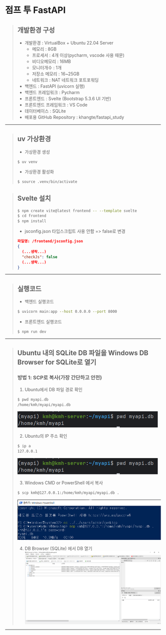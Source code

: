 # 점프 투 FastAPI

> ## 개발환경 구성 
> - 개발환경 : VirtualBox + Ubuntu 22.04 Server
>   - 메모리 : 8GB
>   - 프로세서 : 4개 이상(pycharm, vscode 사용 때문)
>   - 비디오메모리 : 16MB
>   - 모니터개수 : 1개
>   - 저장소 메모리 : 16~25GB
>   - 네트워크 : NAT 네트워크 포트포워딩
> - 백엔드 : FastAPI (uvicorn 실행)
> - 백엔드 프레임워크 : Pycharm 
> - 프론트엔드 : Svelte (Bootstrap 5.3.6 UI 기반)
> - 프론트엔드 프레임워크 : VS Code 
> - 데이터베이스 : SQLite
> - 배포용 GitHub Repository : khangte/fastapi_study

---
> ## uv 가상환경
> - 가상환경 생성
> ```
> $ uv venv
> ```
> - 가상환경 활성화
> ```bash
> $ source .venv/bin/activate 
> ```

> ## Svelte 설치
> ```bash
> $ npm create vite@latest frontend -- --template svelte
> $ cd frontend
> $ npm install
> ```
> - jsconfig.json 타입스크립트 사용 안함 => false로 변경
> ```json
> 파일명: /frontend/jsconfig.json
> {
>   (...생락...)
>   "checkJs": false
>   (...생락...)
> }
> ```

---
> ## 실행코드
> - 백엔드 실행코드
> ```bash
> $ uvicorn main:app --host 0.0.0.0 --port 8000
> ```
> - 프론트엔드 실행코드
> ```bash
> $ npm run dev
> ```

---

> ## Ubuntu 내의 SQLite DB 파일을 Windows DB Browser for SQLite로 열기
> ### 방법 1: SCP로 복사(가장 간단하고 안전)
> 1. Ubuntu에서 DB 파일 경로 확인
> ```bash
> $ pwd myapi.db
> /home/kmh/myapi/myapi.db
> ```
> ![check_db_path.PNG](images/check_db_path.PNG)
> 
> 2. Ubuntu의 IP 주소 확인
> ```bash
> $ ip a
> 127.0.0.1
> ```
> ![check_db_path.PNG](images/check_db_path.PNG)
>
> 3. Windows CMD or PowerShell 에서 복사
> ```bash
> $ scp kmh@127.0.0.1:/home/kmh/myapi/myapi.db .
> ```
> ![copy_db.PNG](images/copy_db.PNG)
> 
> 4. DB Browser (SQLite) 에서 DB 열기
> ![open_db.png](images/open_db.png)

---

